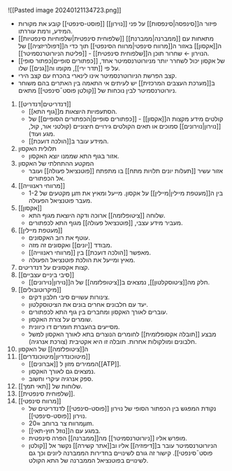 ![[Pasted image 20240121134723.png]]
- פיזור ה[[סינפסה|סינפסות]] על פני [[נוירון]] [[פוסט-סינפטי]] קובע את מקורות המידע, ורמת עוררתו.
- [[שלפוחית סינפטית|שלפוחיות סינפטיות]] מתאחות עם [[ממברנה|ממברנת]] ה[[אקסון]] באזור ה[[מרווח סינפטי|מרווח הסינפטי]] תוך כדי ה[[דפולריזציה]] של הנוירון ← שחרור תוכן ה[[שלפוחית סינפטית]] - [[פליטת הניורוטרנסמיטר]].
- [[כפתורים סופיים|כפתור סופי]] של אקסון יכול לשחרר יותר מניורוטרנסמיטר אחד, על פי [[תדר ירי]], מקומו וה[[גנים]] שלו.
- קצב הפרשת הניורוטרנסמיטר אינו לינארי בהכרח עם קצב הירי.
- ב[[מערכת העצבים המרכזית]] יש לעיתים אי התאמה בין האתרים בהם משוחר ניורוטרנסמיטר לבין נוכחות של [[קולטן פוסט¯סינפטי]] מתאים.

1. [[דנדריטים|דנדריט]]
   - הסתעפויות היוצאות מ[[גוף התא]]. 
   - קולטים מידע מקצות ה[[אקסון]] - [[כפתורים סופיים|הכפתורים הסופיים]] של [[נוירון|נוירונים]] סמוכים או תאים הקולטים גירויים חיצוניים (קולטני אור, קול, מגע ועוד).
   - המידע עובר ב[[הולכה דועכת]].
2. תלולית האקסון
   - אזור בגוף התא שממנו יוצא האקסון.
3. המקטע ההתחלתי של האקסון
   - אזור עשיר [[תעלות יונים תלויות מתח]] בו מתפתח [[פוטנציאל פעולה]] ועובר אל הכפתורים.
4. [[מרווחי ראנווייה]]
   - מקטעים של 1-2 µm בין ה[[מעטפת מיילין|מיילין]] על אקסון. מייעל ומאיץ את מעבר פוטנציאל הפעולה.
5. [[אקסון]]
   - שלוחה [[ציטופלזמה]] ארוכה ודקה היוצאת מגוף התא.
   - מעביר מידע עצבי, [[פוטנציאל פעולה]] מגוף התא לכפתורים.
6. [[מעטפת מיילין]]
   - עוטף את רוב האקסונים.
   - מבודד [[יונים]] ואקסונים זה מזה.
   - מאפשר [[הולכה דועכת]] בין [[מרווחי ראנווייה]].
   - מאיץ ומייעל את הולכת פוטנציאל הפעולה.
7. קצות אקסונים על דנדריטים.
8. [[סיבי ביניים עצביים]]
   - חלק מה[[ציטוסקלטון]], נמצאים ב[[ציטופלזמה]] של ה[[נוירון|נוירונים]].
9. [[מיקרוטובולים]]
   - צינורות עשויים סיבי חלבון דקים.
   - יעד עם חלבונים אחרים בונים את הציטוסקלטון.
   - עוברים לאורך האקסון ומחברים בין גוף התא לכפתורים.
   - שומרים על צורת האקסון.
   - מסייעים בהעברת חומרים דו כיוונית.
   - מבצע [[תובלה אקסופלזמית]] לחומרים הנוצרים בתא לאורך האקסון למשל חלבונים ומולקולות אחרות. תובלה זו היא אקטיבית (צורכת אנרגיה).
10. ה[[ציטופלזמה]] של האקסון
11. [[מיטוכונדריון|מיטוכונדרים]]
    - [[אברונים]] הממירים מזון ל[[ATP]].
    - נמצאים גם לאורך האקסון.
    - ספק אנרגיה עיקרי וחשוב.
12. שלוחות של [[תאי תמך]].
13. [[שלפוחית סינפטית]].
14. [[מרווח סינפטי]]
    - נקודת המפגש בין הכפתור הסופי של נוירון [[פוסט-סינפטי]] לדנדריטים של נוירון [[פוסט-סינפטי]].
    - מרווח צר ברוחב ≈20µm.
    - במגע עם ה[[נוזל חוץ-תאי]].
    - מופרש אליו [[ניורוטרנסמיטר]] מה[[ממברנה]] הפרה סינפטית.
    - הניורוטרנסמיטר עובר ב[[דיפוזיה]] אליו וב[[אתר קשירה]] נקשר אל [[קולטן פוסט¯סינפטי]]. קישור זה גורם לשינויים בחדירות הממברנה ליונים וכך גם לשינויים בפוטנציאל הממברנה של התא הקולט.